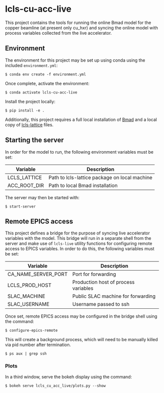 # lcls-cu-acc-live

This project contains the tools for running the online Bmad model for the copper beamline (at present only cu_hxr) and syncing the online model with process variables collected from the live accelerator. 

## Environment

The environment for this project may be set up using conda using the included `environment.yml`:

```
$ conda env create -f environment.yml
```

Once complete, activate the environment:

```
$ conda activate lcls-cu-acc-live
```

Install the project locally:
```
$ pip install -e .
```

Additionally, this project requires a full local installation of [Bmad](https://www.classe.cornell.edu/bmad/) and a local copy of [lcls-lattice](https://github.com/slaclab/lcls-lattice) files.


## Starting the server

In order for the model to run, the following environment variables must be set:

| Variable     | Description                                   |
|--------------|-----------------------------------------------|
| LCLS_LATTICE | Path to lcls-lattice package on local machine |
| ACC_ROOT_DIR | Path to local Bmad installation               |

The server may then be started with:
```
$ start-server
```


## Remote EPICS access

This project defines a bridge for the purpose of syncing live accelerator variables with the model. This bridge will run in a separate shell from the server and make use of `lcls-live` utility functions for configuring remote access to EPICS variables. In order to do this, the following variables must be set:

| Variable            | Description                          |
|---------------------|--------------------------------------|
| CA_NAME_SERVER_PORT | Port for forwarding                  |
| LCLS_PROD_HOST      | Production host of process variables |
| SLAC_MACHINE        | Public SLAC machine for forwarding   |
| SLAC_USERNAME       | Username passed to ssh               |


Once set, remote EPICS access may be configured in the bridge shell using the command:

```
$ configure-epics-remote
```

This will create a background process, which will need to be manually killed via pid number after termination.

```
$ ps aux | grep ssh 
```

### Plots

In a third window, serve the bokeh display using the command:

```
$ bokeh serve lcls_cu_acc_live/plots.py --show
```